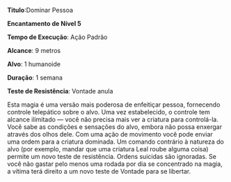 **Titulo**:Dominar Pessoa

**Encantamento de Nível 5**

**Tempo de Execução**: Ação Padrão

**Alcance**: 9 metros

**Alvo**: 1 humanoide

**Duração**: 1 semana

**Teste de Resistência**: Vontade anula

Esta magia é uma versão mais poderosa de enfeitiçar pessoa, fornecendo controle telepático sobre o alvo. Uma vez estabelecido, o controle tem alcance ilimitado —  você não precisa mais ver a criatura para controlá-la. Você sabe as condições e sensações do alvo, embora não possa enxergar através dos olhos dele.
Com uma ação de movimento você pode enviar uma ordem para a criatura dominada. Um comando contrário à natureza do alvo (por exemplo, mandar que uma criatura Leal roube alguma coisa) permite um novo teste de resistência. Ordens suicidas são ignoradas. Se você não gastar pelo menos uma rodada por dia se concentrado na magia, a vítima terá direito a um novo teste de Vontade para se libertar.